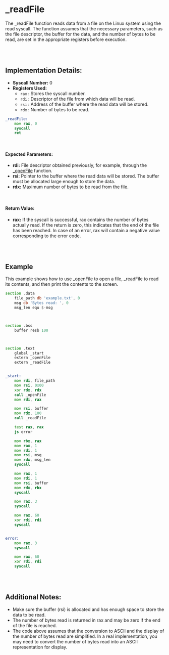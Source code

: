 # _readFile
The _readFile function reads data from a file on the Linux system using the read syscall. The function assumes that the necessary parameters, such as the file descriptor, the buffer for the data, and the number of bytes to be read, are set in the appropriate registers before execution.

<br><br>

## Implementation Details:
- **Syscall Number:** 0
- **Registers Used:**
    - `rax:` Stores the syscall number.
    - `rdi:` Descriptor of the file from which data will be read.
    - `rsi:` Address of the buffer where the read data will be stored.
    - `rdx:` Number of bytes to be read.

```asm
_readFile:
    mov rax, 0
    syscall
    ret
```

<br>

#### Expected Parameters:
- **rdi:** File descriptor obtained previously, for example, through the [_openFile](./OpenFiles.md) function.
- **rsi:** Pointer to the buffer where the read data will be stored. The buffer must be allocated large enough to store the data.
- **rdx:** Maximum number of bytes to be read from the file.

<br>

#### Return Value:
- **rax:** If the syscall is successful, rax contains the number of bytes actually read. If the return is zero, this indicates that the end of the file has been reached. In case of an error, rax will contain a negative value corresponding to the error code.

<br><br>

## Example
This example shows how to use _openFile to open a file, _readFile to read its contents, and then print the contents to the screen.

```asm
section .data
    file_path db 'example.txt', 0 
    msg db 'Bytes read: ', 0
    msg_len equ $-msg



section .bss
    buffer resb 100



section .text
    global _start
    extern _openFile
    extern _readFile


_start:
    mov rdi, file_path 
    mov rsi, 0x00
    xor rdx, rdx 
    call _openFile
    mov rdi, rax 

    mov rsi, buffer
    mov rdx, 100
    call _readFile

    test rax, rax
    js error

    mov rbx, rax
    mov rax, 1
    mov rdi, 1
    mov rsi, msg
    mov rdx, msg_len
    syscall

    mov rax, 1
    mov rdi, 1
    mov rsi, buffer
    mov rdx, rbx
    syscall

    mov rax, 3
    syscall

    mov rax, 60
    xor rdi, rdi
    syscall


error:
    mov rax, 3
    syscall

    mov rax, 60
    xor rdi, rdi
    syscall
```

<br><br>

## Additional Notes:
- Make sure the buffer (rsi) is allocated and has enough space to store the data to be read.
- The number of bytes read is returned in rax and may be zero if the end of the file is reached.
- The code above assumes that the conversion to ASCII and the display of the number of bytes read are simplified. In a real implementation, you may need to convert the number of bytes read into an ASCII representation for display.